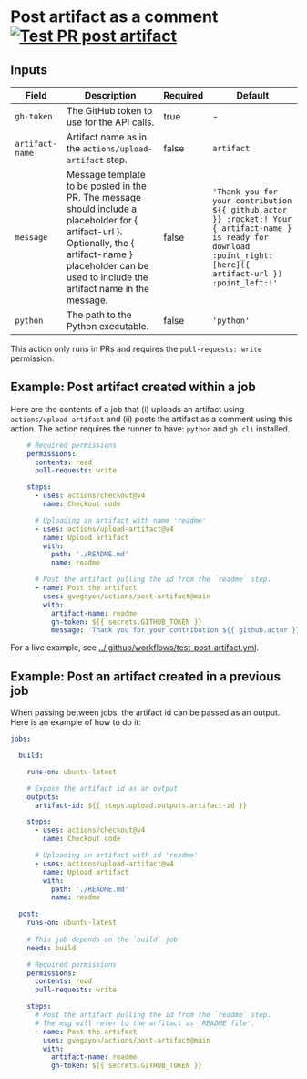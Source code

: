 # Post artifact as a comment [![Test PR post artifact](https://github.com/gvegayon/actions/actions/workflows/test-post-artifact.yml/badge.svg)](https://github.com/gvegayon/actions/actions/workflows/test-post-artifact.yml)

## Inputs

| Field         | Description                                                                                                                             | Required | Default        |
|---------------|-----------------------------------------------------------------------------------------------------------------------------------------|----------|----------------|
| `gh-token`      | The GitHub token to use for the API calls. | true | - |
| `artifact-name` | Artifact name as in the `actions/upload-artifact` step. | false    | `artifact`     |
| `message`       | Message template to be posted in the PR. The message should include a placeholder for { artifact-url }. Optionally, the { artifact-name } placeholder can be used to include the artifact name in the message. | false    | `'Thank you for your contribution ${{ github.actor }} :rocket:! Your { artifact-name } is ready for download :point_right: [here]({ artifact-url }) :point_left:!'` |
| `python`        | The path to the Python executable. | false    | `'python'`       |

This action only runs in PRs and requires the `pull-requests: write` permission. 

## Example: Post artifact created within a job

Here are the contents of a job that (i) uploads an artifact using `actions/upload-artifact` and (ii) posts the artifact as a comment using this action. The action requires the runner to have: `python` and `gh cli` installed.


```yaml
    # Required permissions
    permissions:
      contents: read
      pull-requests: write

    steps:
      - uses: actions/checkout@v4
        name: Checkout code

      # Uploading an artifact with name 'readme'
      - uses: actions/upload-artifact@v4
        name: Upload artifact
        with:
          path: './README.md'
          name: readme

      # Post the artifact pulling the id from the `readme` step.
      - name: Post the artifact
        uses: gvegayon/actions/post-artifact@main
        with:
          artifact-name: readme
          gh-token: ${{ secrets.GITHUB_TOKEN }}
          message: 'Thank you for your contribution ${{ github.actor }} :rocket:! Your { artifact-name } is ready for download :point_right: [here]({ artifact-url }) :point_left:!'
```

For a live example, see [../.github/workflows/test-post-artifact.yml](../.github/workflows/test-post-artifact.yml).

## Example: Post an artifact created in a previous job

When passing between jobs, the artifact id can be passed as an output. Here is an example of how to do it:

```yaml
jobs:

  build:

    runs-on: ubuntu-latest

    # Expose the artifact id as an output
    outputs:
      artifact-id: ${{ steps.upload.outputs.artifact-id }}

    steps:
      - uses: actions/checkout@v4
        name: Checkout code

      # Uploading an artifact with id 'readme'
      - uses: actions/upload-artifact@v4
        name: Upload artifact
        with:
          path: './README.md'
          name: readme

  post:
    runs-on: ubuntu-latest
    
    # This job depends on the `build` job
    needs: build

    # Required permissions
    permissions:
      contents: read
      pull-requests: write

    steps:
      # Post the artifact pulling the id from the `readme` step.
      # The msg will refer to the arfitact as 'README file'.
      - name: Post the artifact
        uses: gvegayon/actions/post-artifact@main
        with:
          artifact-name: readme
          gh-token: ${{ secrets.GITHUB_TOKEN }}

```

